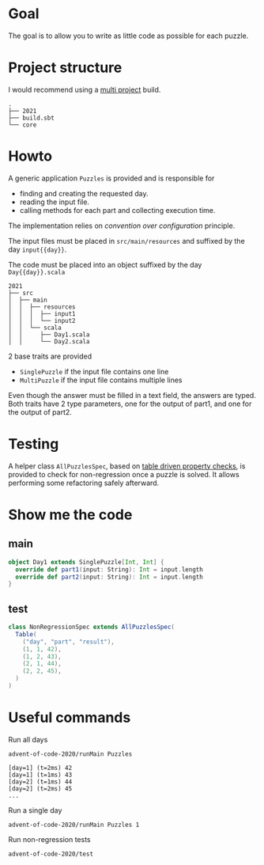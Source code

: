 # Goal

The goal is to allow you to write as little code as possible for each puzzle.

# Project structure

I would recommend using a [multi project](https://www.scala-sbt.org/1.x/docs/Multi-Project.html) build.

```
.
├── 2021
├── build.sbt
└── core
```

# Howto

A generic application `Puzzles` is provided and is responsible for
- finding and creating the requested day.
- reading the input file.
- calling methods for each part and collecting execution time.

The implementation relies on _convention over configuration_ principle.

The input files must be placed in `src/main/resources` and suffixed by the day `input{{day}}`.

The code must be placed into an object suffixed by the day `Day{{day}}.scala` 

```
2021
├── src
│  ├── main
│  │  ├── resources
│  │  │  ├── input1
│  │  │  └── input2
│  │  └── scala
│  │     ├── Day1.scala
│  │     └── Day2.scala
```

2 base traits are provided
- `SinglePuzzle` if the input file contains one line
- `MultiPuzzle` if the input file contains multiple lines

Even though the answer must be filled in a text field, the answers are typed.
Both traits have 2 type parameters, one for the output of part1, and one for the output of part2.

# Testing

A helper class `AllPuzzlesSpec`, based on [table driven property checks](https://www.scalatest.org/user_guide/table_driven_property_checks), is provided to check for non-regression once a puzzle is solved.
It allows performing some refactoring safely afterward.

# Show me the code

## main

```scala
object Day1 extends SinglePuzzle[Int, Int] {
  override def part1(input: String): Int = input.length
  override def part2(input: String): Int = input.length
}
```

## test

```scala
class NonRegressionSpec extends AllPuzzlesSpec(
  Table(
    ("day", "part", "result"),
    (1, 1, 42),
    (1, 2, 43),
    (2, 1, 44),
    (2, 2, 45),
  )
)
```

# Useful commands

Run all days

```
advent-of-code-2020/runMain Puzzles
```

```
[day=1] (t=2ms) 42
[day=1] (t=1ms) 43
[day=2] (t=1ms) 44
[day=2] (t=2ms) 45
...
```

Run a single day

```
advent-of-code-2020/runMain Puzzles 1
```

Run non-regression tests

```
advent-of-code-2020/test
```
